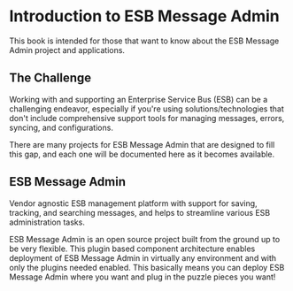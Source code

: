 # Introduction to ESB Message Admin
This book is intended for those that want to know about the ESB Message Admin project and applications.

## The Challenge

Working with and supporting an Enterprise Service Bus (ESB) can be a challenging endeavor, especially if you're using
solutions/technologies that don't include comprehensive support tools for managing messages, errors, syncing,
and configurations.

There are many projects for ESB Message Admin that are designed to fill this gap, and each one will be documented here
as it becomes available.

## ESB Message Admin

Vendor agnostic ESB management platform with support for saving, tracking, and searching messages, and helps to streamline
various ESB administration tasks.

ESB Message Admin is an open source project built from the ground up to be very flexible.  This plugin based component
architecture enables deployment of ESB Message Admin in virtually any environment and with only the plugins needed
enabled.  This basically means you can deploy ESB Message Admin where you want and plug in the puzzle pieces you want!
